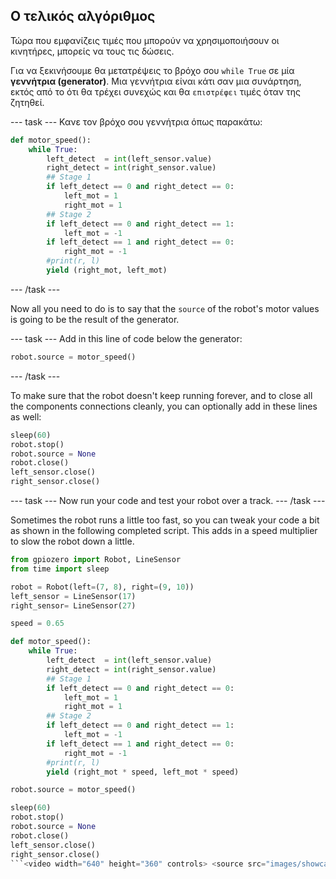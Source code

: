 ## Ο τελικός αλγόριθμος

Τώρα που εμφανίζεις τιμές που μπορούν να χρησιμοποιήσουν οι κινητήρες, μπορείς να τους τις δώσεις.

Για να ξεκινήσουμε θα μετατρέψεις το βρόχο σου `while True` σε μία **γεννήτρια (generator)**. Μια γεννήτρια είναι κάτι σαν μια συνάρτηση, εκτός από το ότι θα τρέχει συνεχώς και θα `επιστρέφει` τιμές όταν της ζητηθεί.

\--- task \--- Κανε τον βρόχο σου γεννήτρια όπως παρακάτω:

```python
def motor_speed():
    while True:
        left_detect  = int(left_sensor.value)
        right_detect = int(right_sensor.value)
        ## Stage 1
        if left_detect == 0 and right_detect == 0:
            left_mot = 1
            right_mot = 1
        ## Stage 2
        if left_detect == 0 and right_detect == 1:
            left_mot = -1
        if left_detect == 1 and right_detect == 0:
            right_mot = -1
        #print(r, l)
        yield (right_mot, left_mot)
```

\--- /task \---

Now all you need to do is to say that the `source` of the robot's motor values is going to be the result of the generator.

\--- task \--- Add in this line of code below the generator:

```python
robot.source = motor_speed()
```

\--- /task \---

To make sure that the robot doesn't keep running forever, and to close all the components connections cleanly, you can optionally add in these lines as well:

```python
sleep(60)
robot.stop()
robot.source = None
robot.close()
left_sensor.close()
right_sensor.close()
```

\--- task \--- Now run your code and test your robot over a track. \--- /task \---

Sometimes the robot runs a little too fast, so you can tweak your code a bit as shown in the following completed script. This adds in a speed multiplier to slow the robot down a little.

```python
from gpiozero import Robot, LineSensor
from time import sleep

robot = Robot(left=(7, 8), right=(9, 10)) 
left_sensor = LineSensor(17)
right_sensor= LineSensor(27)

speed = 0.65

def motor_speed():
    while True:
        left_detect  = int(left_sensor.value)
        right_detect = int(right_sensor.value)
        ## Stage 1
        if left_detect == 0 and right_detect == 0:
            left_mot = 1
            right_mot = 1
        ## Stage 2
        if left_detect == 0 and right_detect == 1:
            left_mot = -1
        if left_detect == 1 and right_detect == 0:
            right_mot = -1
        #print(r, l)
        yield (right_mot * speed, left_mot * speed)

robot.source = motor_speed()

sleep(60)
robot.stop()
robot.source = None
robot.close()
left_sensor.close()
right_sensor.close()
```<video width="640" height="360" controls> <source src="images/showcase.webm" type="video/webm"> Your browser does not support WebM video, so try FireFox or Chrome. </video>